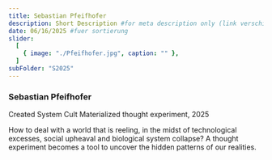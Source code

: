 ```yaml
---
title: Sebastian Pfeifhofer
description: Short Description #for meta description only (link verschicken etc. nicht auf der seite zu sehen)
date: 06/16/2025 #fuer sortierung
slider:
  [
    { image: "./Pfeifhofer.jpg", caption: "" },
  ]
subFolder: "S2025"
---
```


### Sebastian Pfeifhofer

Created System Cult
Materialized thought experiment, 2025

How to deal with a world that is reeling, in the midst of technological excesses, social upheaval and biological system collapse?
A thought experiment becomes a tool to uncover the hidden patterns of our realities.